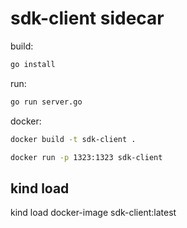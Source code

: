 # sdk-client sidecar

build:

```bash
go install
```

run:

```bash
go run server.go
```

docker:

```bash
docker build -t sdk-client .

docker run -p 1323:1323 sdk-client
```

## kind load

kind load docker-image sdk-client:latest
